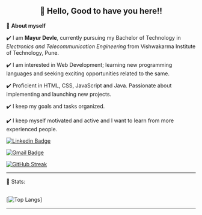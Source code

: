 <!--
**md0011/md0011** is a ✨ _special_ ✨ repository because its `README.md` (this file) appears on your GitHub profile.

Here are some ideas to get you started:

- 🔭 I’m currently working on ...
- 🌱 I’m currently learning ...
- 👯 I’m looking to collaborate on ...
- 🤔 I’m looking for help with ...
- 💬 Ask me about ...
- 📫 How to reach me: ...
- 😄 Pronouns: ...
- ⚡ Fun fact: ...
-->

<!-- WAKING HAND WITH GOOD TO HAVE YOU TEXT-->
<h2 align=center>👋 Hello, Good to have you here!!</h2>

🌱 **About myself**<br>

✔️ I am **Mayur Devle**, currently pursuing my Bachelor of Technology in *Electronics and Telecommunication Engineering* from Vishwakarma Institute of Technology, Pune. <br>

✔️ I am interested in Web Development; learning new programming languages and seeking exciting opportunities related to the same. <br>

✔️ Proficient in HTML, CSS, JavaScript and Java. Passionate about implementing and launching new projects. <br>

✔️ I keep my goals and tasks organized. 

✔️ I keep myself motivated and active and I want to learn from more experienced people.

<!-- SOCAIL MEDIA HANDLES -->
[![Linkedin Badge](https://img.shields.io/badge/-MayurDevle-blue?style=flat-square&logo=Linkedin&logoColor=white&link=https://www.linkedin.com/in/mayur-d-609093224/)](https://www.linkedin.com/in/mayur-d-609093224/)

[![Gmail Badge](https://img.shields.io/badge/-mayurd0303@gmail.com-c14438?style=flat-square&logo=Gmail&logoColor=white&link=mailto:mayurd0303@gmail.com)](mailto:mayurd0303@gmail.com)


[![GitHub Streak](http://github-readme-streak-stats.herokuapp.com?user=md0011&theme=radical&hide_border=true)](https://git.io/streak-stats)

---

<!-- STATISTICS ABOUT PROFILE -->

 📶 Stats:<br><br>
 
 
<!--  TOP LANGUAGES STATISTICS -->
 [![Top Langs](https://github-readme-stats.vercel.app/api/top-langs/?username=md0011&theme=dark&layout=compact&align=right&width=40%)]
 
 ---
